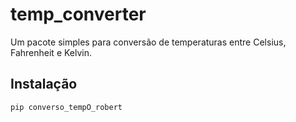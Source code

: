 # temp_converter

Um pacote simples para conversão de temperaturas entre Celsius, Fahrenheit e Kelvin.

## Instalação

```bash
pip converso_tempO_robert

